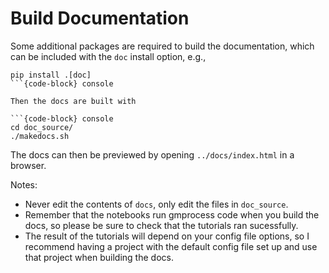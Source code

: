 # Build Documentation

Some additional packages are required to build the documentation, which can be included
with the `doc` install option, e.g.,

```
pip install .[doc]
```{code-block} console

Then the docs are built with

```{code-block} console
cd doc_source/
./makedocs.sh
```

The docs can then be previewed by opening `../docs/index.html` in a browser.

Notes:
 - Never edit the contents of `docs`, only edit the files in `doc_source`.
 - Remember that the notebooks run gmprocess code when you build the docs, 
   so please be sure to check that the tutorials ran sucessfully. 
 - The result of the tutorials will depend on your config file options, 
   so I recommend having a project with the default config file set up 
   and use that project when building the docs. 